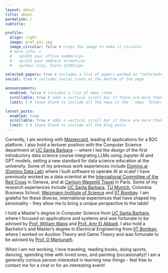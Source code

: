 ```yaml
---
layout: about
title: about
permalink: /
subtitle: 

profile:
  align: right
  image: prof_pic.jpg
  image_circular: false # crops the image to make it circular
  # more_info: >
  #   <p>555 your office number</p>
  #   <p>123 your address street</p>
  #   <p>Your City, State 12345</p>

selected_papers: true # includes a list of papers marked as "selected={true}"
social: true # includes social icons at the bottom of the page

announcements:
  enabled: false # includes a list of news items
  scrollable: true # adds a vertical scroll bar if there are more than 3 news items
  limit: 5 # leave blank to include all the news in the `_news` folder

latest_posts:
  enabled: true
  scrollable: true # adds a vertical scroll bar if there are more than 3 new posts items
  limit: 3 # leave blank to include all the blog posts
---
```


Currently, I am working with [Mastercard](https://www.mastercard.us/en-us.html), leading AI applications for a B2C platform. I also hold a lecturer position with the Computer Science department at [UC Santa Barbara](https://www.ucsb.edu/) -- where I led the design of the first introductory data science course integrating LLMs using Jupyter AI and GPT models, setting a new standard for data science education at the university. Some of my previous work experiences include [Domino.ai (Domino Data Lab)](https://domino.ai/) where I built software to operate AI at scale! I have previously worked as a data scientist at the [International Committee of the Red Cross](https://www.icrc.org/en) in Geneva, and at [Carlson Wagonlit Travel](https://www.mycwt.com/) in Paris. Some of my research experiences include [UC Santa Barbara](https://www.ucsb.edu/), [TU Munich](https://www.tum.de/en/), Columbia Business School, [Weizmann Institute of Science](https://www.weizmann.ac.il/pages/) and <a href="https://www.iitb.ac.in">IIT Bombay</a>. I am grateful for these diverse, international experiences that have shaped my personality - they allow me to bring a unique perspective to the table! 

I hold a Master's degree in Computer Science from [UC Santa Barbara](https://www.ucsb.edu/), where I focused on applications and systems and was fortunate to be advised by [Prof. William Wang](https://sites.cs.ucsb.edu/~william/) and [Prof. Amr El Abbadi](https://sites.cs.ucsb.edu/~amr/). I also hold a Bachelor’s and Master’s degree in Electrical Engineering from [IIT Bombay](https://www.iitb.ac.in/), where I worked on Auction Theory and Game Theory and was fortunate to be advised by <a href="https://www.ee.iitb.ac.in/~dmanju">Prof. D Manjunath</a>.  

When I am not working, I love traveling, reading books, doing sports, dancing, spending time with loved ones, and painting (occasionally)! I am a generally curious person interested in learning new things - feel free to contact me for a chat or for an interesting event!